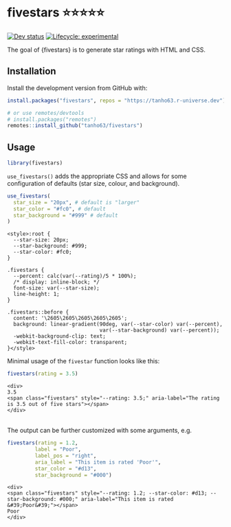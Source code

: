 
<!-- README.md is generated from README.Rmd. Please edit that file -->

# fivestars ⭐⭐⭐⭐⭐

<!-- badges: start -->
<!-- [![CRAN status](https://img.shields.io/cran/v/fivestars?style=flat-square&logo=R&label=CRAN)](https://CRAN.R-project.org/package=fivestars)  -->

[![Dev
status](https://img.shields.io/github/r-package/v/tanho63/fivestars/main?label=dev%20version&style=flat-square&logo=github)](https://fivestars.dynastyprocess.com/)
[![Lifecycle:
experimental](https://img.shields.io/badge/lifecycle-experimental-orange.svg?style=flat-square)](https://lifecycle.r-lib.org/articles/stages.html)
<!-- [![R build status](https://img.shields.io/github/workflow/status/tanho63/fivestars/R-CMD-check?label=R%20check&style=flat-square&logo=github)](https://github.com/tanho63/fivestars/actions) -->
<!-- [![Codecov test coverage](https://img.shields.io/codecov/c/github/tanho63/fivestars?label=codecov&style=flat-square&logo=codecov)](https://codecov.io/gh/tanho63/fivestars?branch=main) -->

<!-- badges: end -->

The goal of {fivestars} is to generate star ratings with HTML and CSS.

## Installation

Install the development version from GitHub with:

``` r
install.packages("fivestars", repos = "https://tanho63.r-universe.dev")

# or use remotes/devtools
# install.packages("remotes")
remotes::install_github("tanho63/fivestars")
```

## Usage

``` r
library(fivestars)
```

`use_fivestars()` adds the appropriate CSS and allows for some
configuration of defaults (star size, colour, and background).

``` r
use_fivestars(
  star_size = "20px", # default is "larger"
  star_color = "#fc0", # default
  star_background = "#999" # default
)
```
```
<style>:root {
  --star-size: 20px;
  --star-background: #999;
  --star-color: #fc0;
}
        
.fivestars {
  --percent: calc(var(--rating)/5 * 100%);
  /* display: inline-block; */
  font-size: var(--star-size);
  line-height: 1;
}

.fivestars::before {
  content: '\2605\2605\2605\2605\2605';
  background: linear-gradient(90deg, var(--star-color) var(--percent), 
                              var(--star-background) var(--percent));
  -webkit-background-clip: text;
  -webkit-text-fill-color: transparent;
}</style>
```
Minimal usage of the `fivestar` function looks like this:

``` r
fivestars(rating = 3.5)
```
```
<div>
3.5
<span class="fivestars" style="--rating: 3.5;" aria-label="The rating is 3.5 out of five stars"></span>
</div>
```
<br> The output can be further customized with some arguments, e.g.

``` r
fivestars(rating = 1.2,
         label = "Poor",
         label_pos = "right",
         aria_label = "This item is rated 'Poor'",
         star_color = "#d13", 
         star_background = "#000")
```
```
<div>
<span class="fivestars" style="--rating: 1.2; --star-color: #d13; --star-background: #000;" aria-label="This item is rated &#39;Poor&#39;"></span>
Poor
</div>
```
